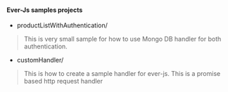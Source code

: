 #### Ever-Js samples projects
* productListWithAuthentication/

> This is very small sample for how to use Mongo DB handler for both authentication.

* customHandler/

> This is how to create a sample handler for ever-js. This is a promise based http request handler

